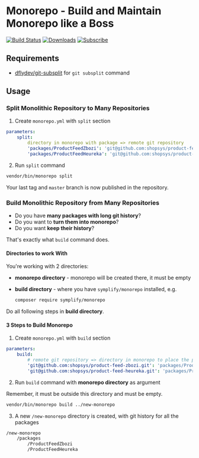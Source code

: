 # Monorepo - Build and Maintain Monorepo like a Boss

[![Build Status](https://img.shields.io/travis/Symplify/Monorepo/master.svg?style=flat-square)](https://travis-ci.org/Symplify/Monorepo)
[![Downloads](https://img.shields.io/packagist/dt/symplify/monorepo.svg?style=flat-square)](https://packagist.org/packages/symplify/monorepo)
[![Subscribe](https://img.shields.io/badge/subscribe-to--releases-green.svg?style=flat-square)](https://libraries.io/packagist/symplify%2Fmonorepo)

## Requirements

- [dflydev/git-subsplit](https://github.com/dflydev/git-subsplit) for `git subsplit` command

## Usage

### Split Monolithic Repository to Many Repositories

1. Create `monorepo.yml` with `split` section

```yml
parameters:
    split:
        directory in monorepo with package => remote git repository
        'packages/ProductFeedZbozi': 'git@github.com:shopsys/product-feed-zbozi.git'
        'packages/ProductFeedHeureka': 'git@github.com:shopsys/product-feed-heureka.git'
```

2. Run `split` command

```bash
vendor/bin/monorepo split
```

Your last tag and `master` branch is now published in the repository.

### Build Monolithic Repository from Many Repositories

- Do you have **many packages with long git history**?
- Do you want to **turn them into monorepo**?
- Do you want **keep their history**?

That's exactly what `build` command does.

#### Directories to work With

You're working with 2 directories:

- **monorepo directory** - monorepo will be created there, it must be empty
- **build directory** - where you have `symplify/monorepo` installed, e.g.

    ```bash
    composer require symplify/monorepo
    ```

Do all following steps in **build directory**.

#### 3 Steps to Build Monorepo

1. Create `monorepo.yml` with `build` section

```yml
parameters:
    build:
        # remote git repository => directory in monorepo to place the package to
        'git@github.com:shopsys/product-feed-zbozi.git': 'packages/ProductFeedZbozi'
        'git@github.com:shopsys/product-feed-heureka.git': 'packages/ProductFeedHeureka'
```

2. Run `build` command with **monorepo directory** as argument

Remember, it must be outside this directory and must be empty.

```bash
vendor/bin/monorepo build ../new-monorepo
```

3. A new `/new-monorepo` directory is created, with git history for all the packages

```bash
/new-monorepo
    /packages
        /ProductFeedZbozi
        /ProductFeedHeureka
```
